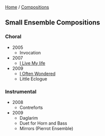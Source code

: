 [Home](/) / [Compositions](/compositions)

## Small Ensemble Compositions

### Choral

* 2005
  * Invocation
* 2007
  * [I Live My life](choral/2007/i-live-my-life)
* 2009
  * [I Often Wondered](choral/2009/i-often-wondered)
  * Little Eclogue

### Instrumental

* 2008
  * Contreforts
* 2009
  * Daglarim
  * Duet for Horn and Bass
  * Mirrors (Pierrot Ensemble)
